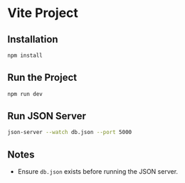 # Vite Project

## Installation
```sh
npm install
```

## Run the Project
```sh
npm run dev
```

## Run JSON Server
```sh
json-server --watch db.json --port 5000
```

## Notes
- Ensure `db.json` exists before running the JSON server.


